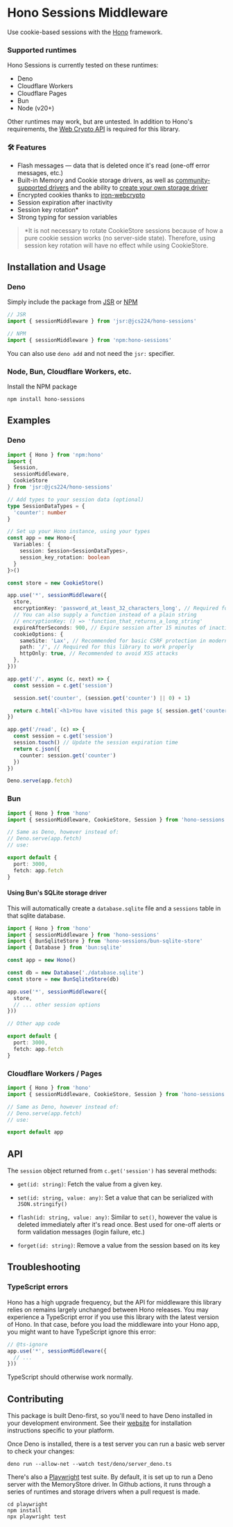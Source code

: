 # Hono Sessions Middleware
Use cookie-based sessions with the [Hono](https://hono.dev/) framework.

### Supported runtimes

Hono Sessions is currently tested on these runtimes:

- Deno
- Cloudflare Workers
- Cloudflare Pages
- Bun
- Node (v20+)

Other runtimes may work, but are untested. In addition to Hono's requirements, the [Web Crypto API](https://developer.mozilla.org/en-US/docs/Web/API/Web_Crypto_API) is required for this library.

### 🛠️ Features
- Flash messages — data that is deleted once it's read (one-off error messages, etc.)
- Built-in Memory and Cookie storage drivers, as well as [community-supported drivers](https://github.com/jcs224/hono_sessions/wiki/Community-adapters) and the ability to [create your own storage driver](https://github.com/jcs224/hono_sessions/wiki/Creating-a-custom-storage-driver)
- Encrypted cookies thanks to [iron-webcrypto](https://github.com/brc-dd/iron-webcrypto)
- Session expiration after inactivity
- Session key rotation* 
- Strong typing for session variables

> *It is not necessary to rotate CookieStore sessions because of how a pure cookie session works (no server-side state). Therefore, using session key rotation will have no effect while using CookieStore.

## Installation and Usage

### Deno

Simply include the package from [JSR](https://jsr.io/@jcs224/hono-sessions) or [NPM](https://www.npmjs.com/package/hono-sessions)

```ts
// JSR
import { sessionMiddleware } from 'jsr:@jcs224/hono-sessions'

// NPM
import { sessionMiddleware } from 'npm:hono-sessions'
```

You can also use `deno add` and not need the `jsr:` specifier. 

### Node, Bun, Cloudflare Workers, etc.

Install the NPM package
```
npm install hono-sessions
```

## Examples

### Deno
```ts
import { Hono } from 'npm:hono'
import { 
  Session,
  sessionMiddleware, 
  CookieStore 
} from 'jsr:@jcs224/hono-sessions'

// Add types to your session data (optional)
type SessionDataTypes = {
  'counter': number
}

// Set up your Hono instance, using your types
const app = new Hono<{
  Variables: {
    session: Session<SessionDataTypes>,
    session_key_rotation: boolean
  }
}>()

const store = new CookieStore()

app.use('*', sessionMiddleware({
  store,
  encryptionKey: 'password_at_least_32_characters_long', // Required for CookieStore, recommended for others.
  // You can also supply a function instead of a plain string
  // encryptionKey: () => 'function_that_returns_a_long_string'
  expireAfterSeconds: 900, // Expire session after 15 minutes of inactivity
  cookieOptions: {
    sameSite: 'Lax', // Recommended for basic CSRF protection in modern browsers
    path: '/', // Required for this library to work properly
    httpOnly: true, // Recommended to avoid XSS attacks
  },
}))

app.get('/', async (c, next) => {
  const session = c.get('session')

  session.set('counter', (session.get('counter') || 0) + 1)

  return c.html(`<h1>You have visited this page ${ session.get('counter') } times</h1>`)
})

app.get('/read', (c) => {
  const session = c.get('session')
  session.touch() // Update the session expiration time
  return c.json({
    counter: session.get('counter')
  })
})

Deno.serve(app.fetch)
```

### Bun

```ts
import { Hono } from 'hono'
import { sessionMiddleware, CookieStore, Session } from 'hono-sessions'

// Same as Deno, however instead of:
// Deno.serve(app.fetch)
// use:

export default {
  port: 3000,
  fetch: app.fetch
}
```

#### Using Bun's SQLite storage driver

This will automatically create a `database.sqlite` file and a `sessions` table in that sqlite database.

```ts
import { Hono } from 'hono'
import { sessionMiddleware } from 'hono-sessions'
import { BunSqliteStore } from 'hono-sessions/bun-sqlite-store'
import { Database } from 'bun:sqlite'

const app = new Hono()

const db = new Database('./database.sqlite')
const store = new BunSqliteStore(db)

app.use('*', sessionMiddleware({
  store,
  // ... other session options
}))

// Other app code

export default {
  port: 3000,
  fetch: app.fetch
}
```

### Cloudflare Workers / Pages

```ts
import { Hono } from 'hono'
import { sessionMiddleware, CookieStore, Session } from 'hono-sessions'

// Same as Deno, however instead of:
// Deno.serve(app.fetch)
// use:

export default app
```

## API

The `session` object returned from `c.get('session')` has several methods:

- `get(id: string)`: Fetch the value from a given key.

- `set(id: string, value: any)`: Set a value that can be serialized with `JSON.stringify()`

- `flash(id: string, value: any)`: Similar to `set()`, however the value is deleted immediately after it's read once. Best used for one-off alerts or form validation messages (login failure, etc.)

- `forget(id: string)`: Remove a value from the session based on its key

## Troubleshooting

### TypeScript errors

Hono has a high upgrade frequency, but the API for middleware this library relies on remains largely unchanged between Hono releases. You may experience a TypeScript error if you use this library with the latest version of Hono. In that case, before you load the middleware into your Hono app, you might want to have TypeScript ignore this error:

```ts
// @ts-ignore
app.use('*', sessionMiddleware({
  // ...
}))
```

TypeScript should otherwise work normally.

## Contributing

This package is built Deno-first, so you'll need to have Deno installed in your development environment. See their [website](https://deno.com/) for installation instructions specific to your platform.

Once Deno is installed, there is a test server you can run a basic web server to check your changes:

```
deno run --allow-net --watch test/deno/server_deno.ts
```

There's also a [Playwright](https://playwright.dev/) test suite. By default, it is set up to run a Deno server with the MemoryStore driver. In Github actions, it runs through a series of runtimes and storage drivers when a pull request is made.

```
cd playwright
npm install
npx playwright test
```
